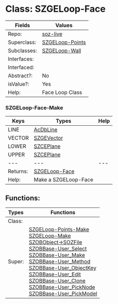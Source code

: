 
# Class:	SZGELoop-Face

| Fields | Values |
| --------- | --------- |
| Repo: | [soz-live](/repos/soz-live.html) |
| Superclass: | [SZGELoop-Points](SZGELoop-Points.html) |
| Subclasses: | [SZGELoop-Wall](SZGELoop-Wall.html) |
| Interfaces: |  |
| Interfaced: |  |
| Abstract?: | No |
| isValue?: | Yes |
| Help: | Face Loop Class |

### SZGELoop-Face-Make

| Keys | Types | Help |
| --------- | --------- | --------- |
| LINE | [AcDbLine](AcDbLine.html) |  |
| VECTOR | [SZGEVector](SZGEVector.html) |  |
| LOWER | [SZCEPlane](SZCEPlane.html) |  |
| UPPER | [SZCEPlane](SZCEPlane.html) |  |
| --- | --- | --- |
| Returns: | [SZGELoop-Face](SZGELoop-Face.html) |
| Help: | Make a SZGELoop-Face |


## Functions:

| Types | Functions |
| --------- | --------- |
| Class: |  |
| Super: | [SZGELoop-Points-Make](SZGELoop-Points.html) <br> [SZGELoop-Make](SZGELoop.html) <br> [SZOBObject->SOZFile](SZOBObject.html) <br> [SZOBBase-User_Select](SZOBBase.html) <br> [SZOBBase-User_Make](SZOBBase.html) <br> [SZOBBase-User_Method](SZOBBase.html) <br> [SZOBBase-User_ObjectKey](SZOBBase.html) <br> [SZOBBase-User_Edit](SZOBBase.html) <br> [SZOBBase-User_Clone](SZOBBase.html) <br> [SZOBBase-User_PickNode](SZOBBase.html) <br> [SZOBBase-User_PickModel](SZOBBase.html) |


